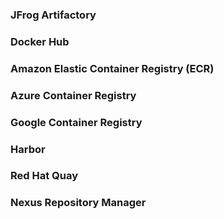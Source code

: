 
### JFrog Artifactory


### Docker Hub


### Amazon Elastic Container Registry (ECR)


### Azure Container Registry


### Google Container Registry


### Harbor


### Red Hat Quay


### Nexus Repository Manager